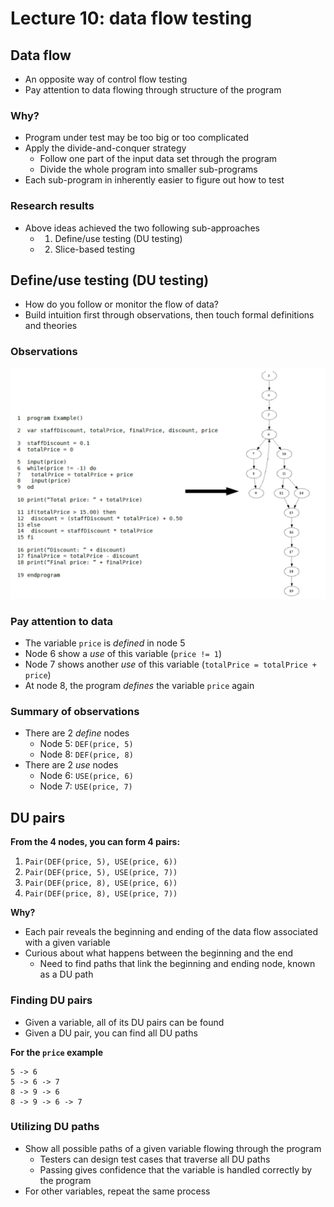 # Lecture 10: data flow testing

## Data flow

- An opposite way of control flow testing
- Pay attention to data flowing through structure of the program

### Why?

- Program under test may be too big or too complicated
- Apply the divide-and-conquer strategy
  - Follow one part of the input data set through the program
  - Divide the whole program into smaller sub-programs
- Each sub-program in inherently easier to figure out how to test

### Research results

- Above ideas achieved the two following sub-approaches
  - 1) Define/use testing (DU testing)
  - 2) Slice-based testing

## Define/use testing (DU testing)

- How do you follow or monitor the flow of data?
- Build intuition first through observations, then touch formal definitions and theories

### Observations

![Pricing Program Graph](./figures/pricing-fn-program-graph.png)

### Pay attention to data

- The variable `price` is *defined* in node 5
- Node 6 show a *use* of this variable (`price != 1`)
- Node 7 shows another *use* of this variable (`totalPrice = totalPrice + price`)
- At node 8, the program *defines* the variable `price` again

### Summary of observations

- There are 2 *define* nodes
  - Node 5: `DEF(price, 5)`
  - Node 8: `DEF(price, 8)`
- There are 2 *use* nodes
  - Node 6: `USE(price, 6)`
  - Node 7: `USE(price, 7)`

## DU pairs

**From the 4 nodes, you can form 4 pairs:**

1) `Pair(DEF(price, 5), USE(price, 6))`
2) `Pair(DEF(price, 5), USE(price, 7))`
3) `Pair(DEF(price, 8), USE(price, 6))`
4) `Pair(DEF(price, 8), USE(price, 7))`

**Why?**

- Each pair reveals the beginning and ending of the data flow associated with a given variable
- Curious about what happens between the beginning and the end
  - Need to find paths that link the beginning and ending node, known as a DU path

### Finding DU pairs

- Given a variable, all of its DU pairs can be found
- Given a DU pair, you can find all DU paths

**For the `price` example**

```
5 -> 6
5 -> 6 -> 7
8 -> 9 -> 6
8 -> 9 -> 6 -> 7
```

### Utilizing DU paths

- Show all possible paths of a given variable flowing through the program
  - Testers can design test cases that traverse all DU paths
  - Passing gives confidence that the variable is handled correctly by the program 
- For other variables, repeat the same process
